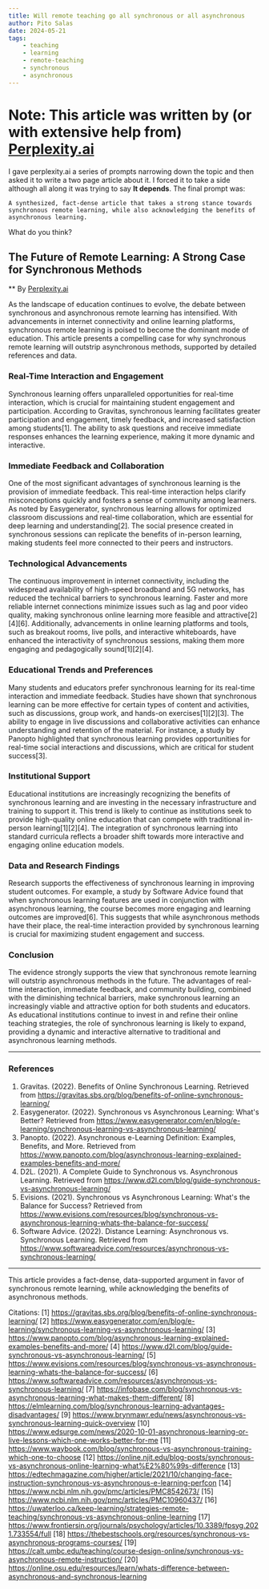 ```yaml
---
title: Will remote teaching go all synchronous or all asynchronous
author: Pito Salas
date: 2024-05-21
tags:
    - teaching
    - learning
    - remote-teaching
    - synchronous
    - asynchronous
---
```

# Note: This article was written by (or with extensive help from) [Perplexity.ai](www.perplexity.ai)

I gave perplexity.ai a series of prompts narrowing down the topic and then asked it to write a two page article about it. I forced it to take a side although all along it was trying to say **It depends**. The final prompt was: 

    A synthesized, fact-dense article that takes a strong stance towards synchronous remote learning, while also acknowledging the benefits of asynchronous learning.

What do you think? 

## The Future of Remote Learning: A Strong Case for Synchronous Methods
** By [Perplexity.ai](www.perplexity.ai)

As the landscape of education continues to evolve, the debate between synchronous and asynchronous remote learning has intensified. With advancements in internet connectivity and online learning platforms, synchronous remote learning is poised to become the dominant mode of education. This article presents a compelling case for why synchronous remote learning will outstrip asynchronous methods, supported by detailed references and data.

### Real-Time Interaction and Engagement

Synchronous learning offers unparalleled opportunities for real-time interaction, which is crucial for maintaining student engagement and participation. According to Gravitas, synchronous learning facilitates greater participation and engagement, timely feedback, and increased satisfaction among students[1]. The ability to ask questions and receive immediate responses enhances the learning experience, making it more dynamic and interactive.

### Immediate Feedback and Collaboration

One of the most significant advantages of synchronous learning is the provision of immediate feedback. This real-time interaction helps clarify misconceptions quickly and fosters a sense of community among learners. As noted by Easygenerator, synchronous learning allows for optimized classroom discussions and real-time collaboration, which are essential for deep learning and understanding[2]. The social presence created in synchronous sessions can replicate the benefits of in-person learning, making students feel more connected to their peers and instructors.

### Technological Advancements

The continuous improvement in internet connectivity, including the widespread availability of high-speed broadband and 5G networks, has reduced the technical barriers to synchronous learning. Faster and more reliable internet connections minimize issues such as lag and poor video quality, making synchronous online learning more feasible and attractive[2][4][6]. Additionally, advancements in online learning platforms and tools, such as breakout rooms, live polls, and interactive whiteboards, have enhanced the interactivity of synchronous sessions, making them more engaging and pedagogically sound[1][2][4].

### Educational Trends and Preferences

Many students and educators prefer synchronous learning for its real-time interaction and immediate feedback. Studies have shown that synchronous learning can be more effective for certain types of content and activities, such as discussions, group work, and hands-on exercises[1][2][3]. The ability to engage in live discussions and collaborative activities can enhance understanding and retention of the material. For instance, a study by Panopto highlighted that synchronous learning provides opportunities for real-time social interactions and discussions, which are critical for student success[3].

### Institutional Support

Educational institutions are increasingly recognizing the benefits of synchronous learning and are investing in the necessary infrastructure and training to support it. This trend is likely to continue as institutions seek to provide high-quality online education that can compete with traditional in-person learning[1][2][4]. The integration of synchronous learning into standard curricula reflects a broader shift towards more interactive and engaging online education models.

### Data and Research Findings

Research supports the effectiveness of synchronous learning in improving student outcomes. For example, a study by Software Advice found that when synchronous learning features are used in conjunction with asynchronous learning, the course becomes more engaging and learning outcomes are improved[6]. This suggests that while asynchronous methods have their place, the real-time interaction provided by synchronous learning is crucial for maximizing student engagement and success.

### Conclusion

The evidence strongly supports the view that synchronous remote learning will outstrip asynchronous methods in the future. The advantages of real-time interaction, immediate feedback, and community building, combined with the diminishing technical barriers, make synchronous learning an increasingly viable and attractive option for both students and educators. As educational institutions continue to invest in and refine their online teaching strategies, the role of synchronous learning is likely to expand, providing a dynamic and interactive alternative to traditional and asynchronous learning methods.

---

### References

1. Gravitas. (2022). Benefits of Online Synchronous Learning. Retrieved from https://gravitas.sbs.org/blog/benefits-of-online-synchronous-learning/
2. Easygenerator. (2022). Synchronous vs Asynchronous Learning: What's Better? Retrieved from https://www.easygenerator.com/en/blog/e-learning/synchronous-learning-vs-asynchronous-learning/
3. Panopto. (2022). Asynchronous e-Learning Definition: Examples, Benefits, and More. Retrieved from https://www.panopto.com/blog/asynchronous-learning-explained-examples-benefits-and-more/
4. D2L. (2021). A Complete Guide to Synchronous vs. Asynchronous Learning. Retrieved from https://www.d2l.com/blog/guide-synchronous-vs-asynchronous-learning/
5. Evisions. (2021). Synchronous vs Asynchronous Learning: What's the Balance for Success? Retrieved from https://www.evisions.com/resources/blog/synchronous-vs-asynchronous-learning-whats-the-balance-for-success/
6. Software Advice. (2022). Distance Learning: Asynchronous vs. Synchronous Learning. Retrieved from https://www.softwareadvice.com/resources/asynchronous-vs-synchronous-learning/

---

This article provides a fact-dense, data-supported argument in favor of synchronous remote learning, while acknowledging the benefits of asynchronous methods.

Citations:
[1] https://gravitas.sbs.org/blog/benefits-of-online-synchronous-learning/
[2] https://www.easygenerator.com/en/blog/e-learning/synchronous-learning-vs-asynchronous-learning/
[3] https://www.panopto.com/blog/asynchronous-learning-explained-examples-benefits-and-more/
[4] https://www.d2l.com/blog/guide-synchronous-vs-asynchronous-learning/
[5] https://www.evisions.com/resources/blog/synchronous-vs-asynchronous-learning-whats-the-balance-for-success/
[6] https://www.softwareadvice.com/resources/asynchronous-vs-synchronous-learning/
[7] https://infobase.com/blog/synchronous-vs-asynchronous-learning-what-makes-them-different/
[8] https://elmlearning.com/blog/synchronous-learning-advantages-disadvantages/
[9] https://www.brynmawr.edu/news/asynchronous-vs-synchronous-learning-quick-overview
[10] https://www.edsurge.com/news/2020-10-01-asynchronous-learning-or-live-lessons-which-one-works-better-for-me
[11] https://www.waybook.com/blog/synchronous-vs-asynchronous-training-which-one-to-choose
[12] https://online.njit.edu/blog-posts/synchronous-vs-asynchronous-online-learning-what%E2%80%99s-difference
[13] https://edtechmagazine.com/higher/article/2021/10/changing-face-instruction-synchronous-vs-asynchronous-e-learning-perfcon
[14] https://www.ncbi.nlm.nih.gov/pmc/articles/PMC8542673/
[15] https://www.ncbi.nlm.nih.gov/pmc/articles/PMC10960437/
[16] https://uwaterloo.ca/keep-learning/strategies-remote-teaching/synchronous-vs-asynchronous-online-learning
[17] https://www.frontiersin.org/journals/psychology/articles/10.3389/fpsyg.2021.733554/full
[18] https://thebestschools.org/resources/synchronous-vs-asynchronous-programs-courses/
[19] https://calt.umbc.edu/teaching/course-design-online/synchronous-vs-asynchronous-remote-instruction/
[20] https://online.osu.edu/resources/learn/whats-difference-between-asynchronous-and-synchronous-learning